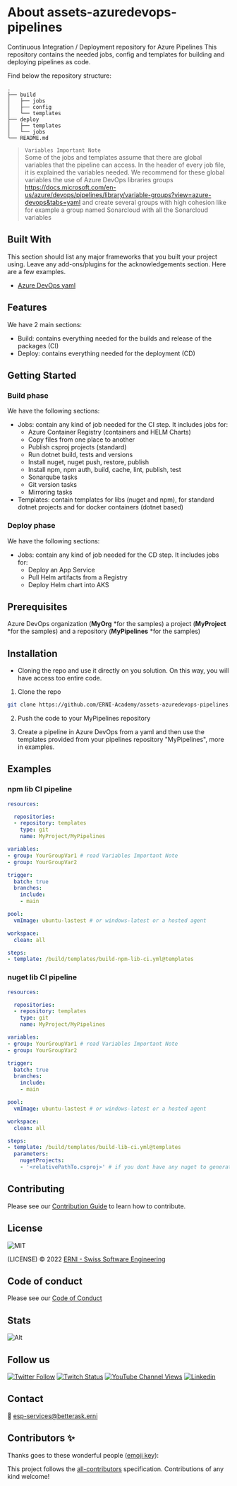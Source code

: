 # About assets-azuredevops-pipelines

Continuous Integration / Deployment repository for Azure Pipelines 
This repository contains the needed jobs, config and templates for building and deploying pipelines as code.

Find below the repository structure:

```
.
├── build
│   ├── jobs
│   ├── config
│   └── templates
├── deploy
│   ├── templates
│   └── jobs
└── README.md
```

> `Variables Important Note`  
> Some of the jobs and templates assume that there are global variables that the pipeline can access. In the header of every job file, it is explained the variables needed. We recommend for these global variables the use of Azure DevOps libraries groups https://docs.microsoft.com/en-us/azure/devops/pipelines/library/variable-groups?view=azure-devops&tabs=yaml and create several groups with high cohesion like for example a group named Sonarcloud with all the Sonarcloud variables

<!-- ALL-CONTRIBUTORS-BADGE:START - Do not remove or modify this section -->
<!-- ALL-CONTRIBUTORS-BADGE:END -->

## Built With

This section should list any major frameworks that you built your project using. Leave any add-ons/plugins for the acknowledgements section. Here are a few examples.

- [Azure DevOps yaml](https://docs.microsoft.com/en-us/azure/devops/pipelines/yaml-schema/?view=azure-pipelines)

## Features

We have 2 main sections:
- Build: contains everything needed for the builds and release of the packages (CI)
- Deploy: contains everything needed for the deployment (CD)

## Getting Started

### Build phase

We have the following sections:
- Jobs: contain any kind of job needed for the CI step. It includes jobs for:
  - Azure Container Registry (containers and HELM Charts)
  - Copy files from one place to another
  - Publish csproj projects (standard)
  - Run dotnet build, tests and versions
  - Install nuget, nuget push, restore, publish
  - Install npm, npm auth, build, cache, lint, publish, test
  - Sonarqube tasks
  - Git version tasks
  - Mirroring tasks
- Templates: contain templates for libs (nuget and npm), for standard dotnet projects and for docker containers (dotnet based)

### Deploy phase

We have the following sections:
- Jobs: contain any kind of job needed for the CD step. It includes jobs for:
  - Deploy an App Service
  - Pull Helm artifacts from a Registry
  - Deploy Helm chart into AKS


## Prerequisites

Azure DevOps organization (<strong>MyOrg</strong> *for the samples) a project (<strong>MyProject</strong> *for the samples) and a repository (<strong>MyPipelines</strong> *for the samples)

## Installation

- Cloning the repo and use it directly on you solution. On this way, you will have access too entire code.

1. Clone the repo
```sh
git clone https://github.com/ERNI-Academy/assets-azuredevops-pipelines.git
```

2. Push the code to your MyPipelines repository

3. Create a pipeline in Azure DevOps from a yaml and then use the templates provided from your pipelines repository "MyPipelines", more in examples.

## Examples

### npm lib CI pipeline

``` yml
resources:

  repositories:
  - repository: templates
    type: git
    name: MyProject/MyPipelines

variables:
- group: YourGroupVar1 # read Variables Important Note
- group: YourGroupVar2

trigger:
  batch: true
  branches:
    include:
    - main

pool:
  vmImage: ubuntu-lastest # or windows-latest or a hosted agent

workspace:
  clean: all

steps:
- template: /build/templates/build-npm-lib-ci.yml@templates

```

### nuget lib CI pipeline

``` yml
resources:

  repositories:
  - repository: templates
    type: git
    name: MyProject/MyPipelines

variables:
- group: YourGroupVar1 # read Variables Important Note
- group: YourGroupVar2

trigger:
  batch: true
  branches:
    include:
    - main

pool:
  vmImage: ubuntu-lastest # or windows-latest or a hosted agent

workspace:
  clean: all

steps:
- template: /build/templates/build-lib-ci.yml@templates
  parameters:
    nugetProjects: 
    - '<relativePathTo.csproj>' # if you dont have any nuget to generate remove param nugetProjects
```

## Contributing

Please see our [Contribution Guide](CONTRIBUTING.md) to learn how to contribute.

## License

![MIT](https://img.shields.io/badge/License-MIT-blue.svg)

(LICENSE) © 2022 [ERNI - Swiss Software Engineering](https://www.betterask.erni)

## Code of conduct

Please see our [Code of Conduct](CODE_OF_CONDUCT.md)

## Stats

![Alt](https://repobeats.axiom.co/api/embed/057d5659b4939ddb574b7f444e3b719a07e917c7.svg "Repobeats analytics image")

## Follow us

[![Twitter Follow](https://img.shields.io/twitter/follow/ERNI?style=social)](https://www.twitter.com/ERNI)
[![Twitch Status](https://img.shields.io/twitch/status/erni_academy?label=Twitch%20Erni%20Academy&style=social)](https://www.twitch.tv/erni_academy)
[![YouTube Channel Views](https://img.shields.io/youtube/channel/views/UCkdDcxjml85-Ydn7Dc577WQ?label=Youtube%20Erni%20Academy&style=social)](https://www.youtube.com/channel/UCkdDcxjml85-Ydn7Dc577WQ)
[![Linkedin](https://img.shields.io/badge/linkedin-31k-green?style=social&logo=Linkedin)](https://www.linkedin.com/company/erni)

## Contact

📧 [esp-services@betterask.erni](mailto:esp-services@betterask.erni)

## Contributors ✨

Thanks goes to these wonderful people ([emoji key](https://allcontributors.org/docs/en/emoji-key)):

<!-- ALL-CONTRIBUTORS-LIST:START - Do not remove or modify this section -->
<!-- ALL-CONTRIBUTORS-LIST:END -->
This project follows the [all-contributors](https://github.com/all-contributors/all-contributors) specification. Contributions of any kind welcome!

